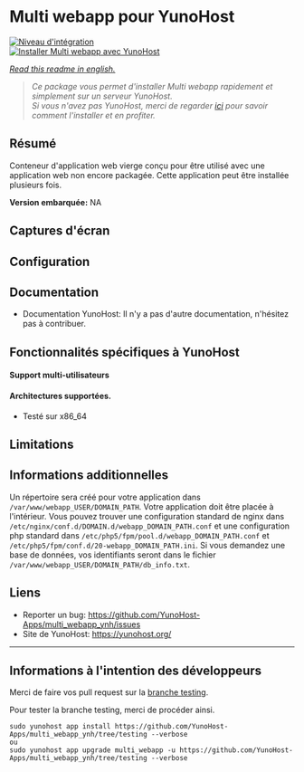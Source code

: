 # Multi webapp pour YunoHost

[![Niveau d'intégration](https://dash.yunohost.org/integration/multi_webapp.svg)](https://ci-apps.yunohost.org/jenkins/job/multi_webapp%20%28Community%29/lastBuild/consoleFull)  
[![Installer Multi webapp avec YunoHost](https://install-app.yunohost.org/install-with-yunohost.png)](https://install-app.yunohost.org/?app=multi_webapp)

*[Read this readme in english.](./README.md)*

> *Ce package vous permet d'installer Multi webapp rapidement et simplement sur un serveur YunoHost.  
Si vous n'avez pas YunoHost, merci de regarder [ici](https://yunohost.org/#/install_fr) pour savoir comment l'installer et en profiter.*

## Résumé

Conteneur d'application web vierge conçu pour être utilisé avec une application web non encore packagée.
Cette application peut être installée plusieurs fois.

**Version embarquée:** NA

## Captures d'écran

## Configuration

## Documentation

 * Documentation YunoHost: Il n'y a pas d'autre documentation, n'hésitez pas à contribuer.

## Fonctionnalités spécifiques à YunoHost

#### Support multi-utilisateurs

#### Architectures supportées.

* Testé sur x86_64

## Limitations

## Informations additionnelles

Un répertoire sera créé pour votre application dans `/var/www/webapp_USER/DOMAIN_PATH`. Votre application doit être placée à l'intérieur.
Vous pouvez trouver une configuration standard de nginx dans `/etc/nginx/conf.d/DOMAIN.d/webapp_DOMAIN_PATH.conf` et une configuration php standard dans `/etc/php5/fpm/pool.d/webapp_DOMAIN_PATH.conf` et `/etc/php5/fpm/conf.d/20-webapp_DOMAIN_PATH.ini`.
Si vous demandez une base de données, vos identifiants seront dans le fichier `/var/www/webapp_USER/DOMAIN_PATH/db_info.txt`.

## Liens

 * Reporter un bug: https://github.com/YunoHost-Apps/multi_webapp_ynh/issues
 * Site de YunoHost: https://yunohost.org/

---

Informations à l'intention des développeurs
----------------

Merci de faire vos pull request sur la [branche testing](https://github.com/YunoHost-Apps/multi_webapp_ynh/tree/testing).

Pour tester la branche testing, merci de procéder ainsi.
```
sudo yunohost app install https://github.com/YunoHost-Apps/multi_webapp_ynh/tree/testing --verbose
ou
sudo yunohost app upgrade multi_webapp -u https://github.com/YunoHost-Apps/multi_webapp_ynh/tree/testing --verbose
```
